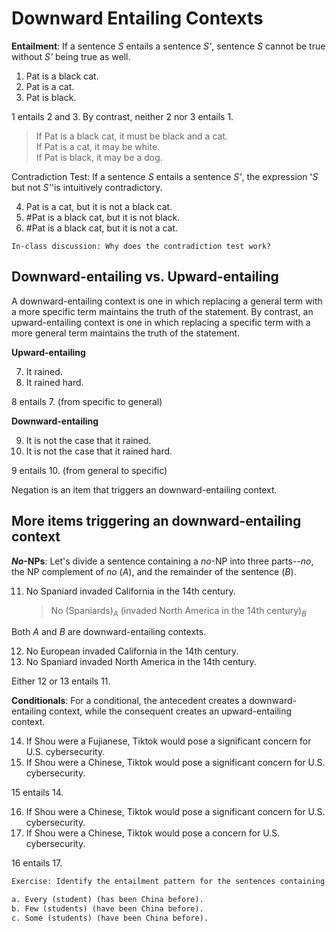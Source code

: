 # Downward Entailing Contexts

**Entailment**: If a sentence *S* entails a sentence *S'*, sentence *S* cannot be true without *S'* being true as well. 

1. Pat is a black cat.
2. Pat is a cat.
3. Pat is black.

1 entails 2 and 3. By contrast, neither 2 nor 3 entails 1. 

> If Pat is a black cat, it must be black and a cat. <br>
> If Pat is a cat, it may be white. <br>
> If Pat is black, it may be a dog. 

Contradiction Test: If a sentence *S* entails a sentence *S'*, the expression '*S* but not *S'*'is intuitively contradictory.

4. Pat is a cat, but it is not a black cat.
5. #Pat is a black cat, but it is not black.
6. #Pat is a black cat, but it is not a cat.

```
In-class discussion: Why does the contradiction test work?
```




## Downward-entailing vs. Upward-entailing

A downward-entailing context is one in which replacing a general term with a more specific term maintains the truth of the statement. By contrast, an upward-entailing context is one in which replacing a specific term with a more general term maintains the truth of the statement.

**Upward-entailing**

7. It rained.
8. It rained hard. 

8 entails 7. (from specific to general)

**Downward-entailing**

9. It is not the case that it rained.
10. It is not the case that it rained hard. 

9 entails 10. (from general to specific)

Negation is an item that triggers an downward-entailing context. 

## More items triggering an downward-entailing context

***No*-NPs**: Let's divide a sentence containing a *no*-NP into three parts--*no*, the NP complement of *no* ($A$), and the remainder of the sentence ($B$).  

11. No Spaniard invaded California in the 14th century.
    
    > No $(\text{Spaniards})_A$ $(\text{invaded North America in the 14th century})_B$

Both $A$ and $B$ are downward-entailing contexts. 

12. No European invaded California in the 14th century.
13. No Spaniard invaded North America in the 14th century.

Either 12 or 13 entails 11.  

**Conditionals**: For a conditional, the antecedent creates a downward-entailing context, while the consequent creates an upward-entailing context.

14. If Shou were a Fujianese, Tiktok would pose a significant concern for U.S. cybersecurity.
15. If Shou were a Chinese, Tiktok would pose a significant concern for U.S. cybersecurity.

15 entails 14. 

16. If Shou were a Chinese, Tiktok would pose a significant concern for U.S. cybersecurity.
17. If Shou were a Chinese, Tiktok would pose a concern for U.S. cybersecurity.

16 entails 17. 

```diff
Exercise: Identify the entailment pattern for the sentences containing 'every', 'few', and 'some'.

a. Every (student) (has been China before).
b. Few (students) (have been China before).
c. Some (students) (have been China before). 
``` 


